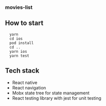 ### movies-list

## How to start

```
  yarn
  cd ios
  pod install
  cd ..
  yarn ios
  yarn test
```

## Tech stack

- React native
- React navigation
- Mobx state tree for state management
- React testing library with jest for unit testing

